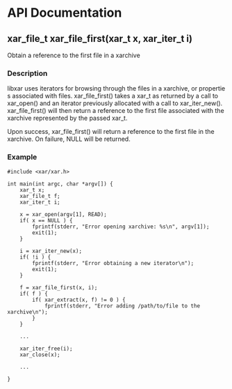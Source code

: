 # API Documentation #

## xar\_file\_t xar\_file\_first(xar\_t x, xar\_iter\_t i) ##

Obtain a reference to the first file in a xarchive

### Description ###

libxar uses iterators for browsing through the files in a xarchive, or propertie s associated with files. xar\_file\_first() takes a xar\_t as returned by a call to xar\_open() and an iterator previously allocated with a call to xar\_iter\_new(). xar\_file\_first() will then return a reference to the first file associated with the xarchive represented by the passed xar\_t.

Upon success, xar\_file\_first() will return a reference to the first file in the xarchive. On failure, NULL will be returned.

### Example ###
```
#include <xar/xar.h>

int main(int argc, char *argv[]) {
	xar_t x;
	xar_file_t f;
	xar_iter_t i;

	x = xar_open(argv[1], READ);
	if( x == NULL ) {
		fprintf(stderr, "Error opening xarchive: %s\n", argv[1]);
		exit(1);
	}

	i = xar_iter_new(x);
	if( !i ) {
		fprintf(stderr, "Error obtaining a new iterator\n");
		exit(1);
	}

	f = xar_file_first(x, i);
	if( f ) {
		if( xar_extract(x, f) != 0 ) {
			fprintf(stderr, "Error adding /path/to/file to the xarchive\n");
		}
	}

	...

	xar_iter_free(i);
	xar_close(x);
	
	...

}

```